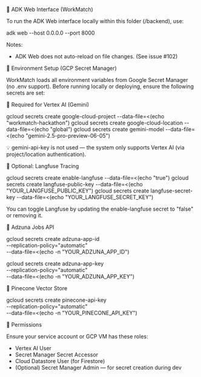 🧪 ADK Web Interface (WorkMatch)

To run the ADK Web interface locally within this folder (/backend), use:

adk web --host 0.0.0.0 --port 8000

Notes:

- ADK Web does not auto-reload on file changes. (See issue #102)

🔐 Environment Setup (GCP Secret Manager)

WorkMatch loads all environment variables from Google Secret Manager (no .env support). Before running locally or deploying, ensure the following secrets are set:

🚀 Required for Vertex AI (Gemini)

gcloud secrets create google-cloud-project --data-file=<(echo "workmatch-hackathon")
gcloud secrets create google-cloud-location --data-file=<(echo "global")
gcloud secrets create gemini-model --data-file=<(echo "gemini-2.5-pro-preview-06-05")

💡 gemini-api-key is not used — the system only supports Vertex AI (via project/location authentication).

🧪 Optional: Langfuse Tracing

gcloud secrets create enable-langfuse --data-file=<(echo "true")
gcloud secrets create langfuse-public-key --data-file=<(echo "YOUR_LANGFUSE_PUBLIC_KEY")
gcloud secrets create langfuse-secret-key --data-file=<(echo "YOUR_LANGFUSE_SECRET_KEY")

You can toggle Langfuse by updating the enable-langfuse secret to "false" or removing it.

💼 Adzuna Jobs API

gcloud secrets create adzuna-app-id \
  --replication-policy="automatic" \
  --data-file=<(echo -n "YOUR_ADZUNA_APP_ID")

gcloud secrets create adzuna-app-key \
  --replication-policy="automatic" \
  --data-file=<(echo -n "YOUR_ADZUNA_APP_KEY")

🧠 Pinecone Vector Store

gcloud secrets create pinecone-api-key \
  --replication-policy="automatic" \
  --data-file=<(echo -n "YOUR_PINECONE_API_KEY")

👤 Permissions

Ensure your service account or GCP VM has these roles:

- Vertex AI User
- Secret Manager Secret Accessor
- Cloud Datastore User (for Firestore)
- (Optional) Secret Manager Admin — for secret creation during dev

